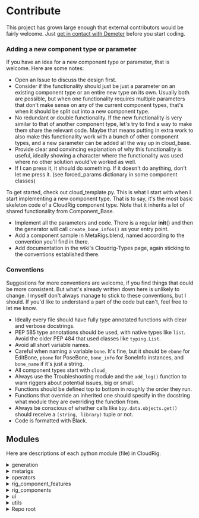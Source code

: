 # Contribute
This project has grown large enough that external contributors would be fairly welcome. Just [get in contact with Demeter](https://blender.chat/direct/mets) before you start coding.


### Adding a new component type or parameter
If you have an idea for a new component type or parameter, that is welcome. Here are some notes:
- Open an Issue to discuss the design first.
- Consider if the functionality should just be just a parameter on an existing component type or an entire new type on its own. Usually both are possible, but when one functionality requires multiple parameters that don't make sense on any of the current component types, that's when it should be split out into a new component type.
- No redundant or double functionality. If the new functionality is very similar to that of another component type, let's try to find a way to make them share the relevant code. Maybe that means putting in extra work to also make this functionality work with a bunch of other component types, and a new parameter can be added all the way up in cloud_base.
- Provide clear and convincing explanation of why this functionality is useful, ideally showing a character where the functionality was used where no other solution would've worked as well.
- If I can press it, it should do something. If it doesn't do anything, don't let me press it. (see forced_params dictionary in some component classes)

To get started, check out cloud_template.py. This is what I start with when I start implementing a new component type. That is to say, it's the most basic skeleton code of a CloudRig component type. Note that it inherits a lot of shared functionality from Component_Base.

- Implement all the parameters and code. There is a regular __init__() and then the generator will call `create_bone_infos()` as your entry point.
- Add a component sample in MetaRigs.blend, named according to the convention you'll find in there.
- Add documentation in the wiki's Cloudrig-Types page, again sticking to the conventions established there.

### Conventions
Suggestions for more conventions are welcome, if you find things that could be more consistent. But what's already written down here is unlikely to change. I myself don't always manage to stick to these conventions, but I should. If you'd like to understand a part of the code but can't, feel free to let me know.

- Ideally every file should have fully type annotated functions with clear and verbose docstrings.
- PEP 585 type annotations should be used, with native types like `list`. Avoid the older PEP 484 that used classes like `typing.List`.
- Avoid all short variable names.
- Careful when naming a variable `bone`. It's fine, but it should be `ebone` for EditBone, `pbone` for PoseBone, `bone_info` for BoneInfo instances, and `bone_name` if it's just a string.
- All component types start with `cloud_`
- Always use the Troubleshooting module and the `add_log()` function to warn riggers about potential issues, big or small.
- Functions should be defined top to bottom in roughly the order they run.
- Functions that override an inherited one should specify in the docstring what module they are overriding the function from.
- Always be conscious of whether calls like `bpy.data.objects.get()` should receive a `(string, library)` tuple or not.
- Code is formatted with Black.


## Modules
Here are descriptions of each python module (file) in CloudRig.


<details>
<summary> generation </summary>

- #### cloud_generator.py
This module holds the generation operator, which is an important code entry point. From there, you can walk through the entire generation process.

- #### actions_component.py
The [Actions](actions) generator feature is implemented here. UI is implemented in ui/actions_ui.py.

- #### naming.py
Houses CloudNameManager, which is instantiated by the generator and referenced from all rigs via self.naming, and provides string operators useful in creating and mirroring bone names.

- #### test_animation.py
The "Generate Test Action" feature is implemented here. This is drawn in the Generation tab of a metarig, and it works with FK Chain components to save you time in creating an animation where you rotate all the joints to test deformations.

- #### troubleshooting.py

All troubleshooting features:
- The drawing, storage and functionality of the Generation Log UI seen on metarigs.
- The CloudLogManager class which is instantiated by the generator as self.logger. Components have wrapper functions to auto-fill some parameters, those being `self.add_log()` and `self.raise_generation_error()`. These functions add entries to the log storage.
- All Quick Fix operators that help quickly troubleshoot various problems.
- Bug and stack trace reporting functions (opening the Issues page on this repo and pre-filling it with useful information)

- #### cloudrig.py
This is the file that gets loaded with all generated rigs. This script is not procedurally generated. Instead, a nested dictionary is written to a custom property during generation, called 'ui_data'. This is mostly created in `utils/ui.py/add_ui_data()`, and then used by cloudrig.py to draw all the UI elements.

These UI elements are in the sidebar under the CloudRig panel, and contain settings like custom properties, IK/FK switching, parent switching, snapping and baking.

</details>


<details>
<summary> metarigs </summary>

The `__init__.py` here implements the metarigs and component samples UI lists that appear in the Object->Add->Armature UI. Metarigs and Samples are technically the same thing, and both are loaded from MetaRigs.blend.

</details>


<details>
<summary> operators </summary>
Operators to help with authoring metarigs and speed up workflow.

- **better_bone_extrude**: Binds to the E key, overwriting Blender's default bone extrude operator. Extruding a bone named "Bone1" will result in a bone named "Bone2" rather than "Bone1.001".
- **bone_selection_pie_ops**: Operators for the bone selection pie menu, bound to Alt+D in armature pose/edit/weight paint modes.
- **bone_selection_pie_ui**: UI elements for said pie menu.
- **copy_mirror_components**: Operators for copying and mirroring metarig component parameters. Found in the CloudRig header menu in the 3D View.
- **edit_widget**: An operator bound to Ctrl+Alt+E to toggle edit mode on a bone's widget.
- **flatten_chain**: Flatten a bone chain along a plane, useful for straightening limbs for good IK behaviour. Drawn in the IK Chain component's UI.
- **pie_bone_parenting**: Pie menu bound to the P key for bone parenting, even in pose mode.
- **pie_bone_specials**: Pie menu bound to the X key for deletion and symmetry in armature pose/edit modes.
- **symmetrize**: The improved symmetrize functionality found in the above pie menu.
- **toggle_action_constraints**: Useful in Action-based rigging workflow, button is drawn in the Action editor header.
- **toggle_metarig**: Toggle between metarig and generated rig (visibility, object mode, bone collections, bone selection). Default shortcut: Shift+T.

</details>


<details>
<summary> rig_component_features </summary>

- #### widgets/__init__.py
Like metarigs, most widgets are appended from a Widgets.blend file. This is used

- #### bone_gizmos.py
Bone Gizmos is an experimental/abandoned addon of mine, and this module allows components to interface with this addon.

- #### animation.py
Functions used by [cloud_fk_chain](cloudrig-types#cloud_fk_chain) and the [Generate Test Animation](generator-parameters) feature.

- #### bone_set.py
CloudRig's bone organization system that takes care of creating sets of parameters to customize the collection and color assignment of bones. All BoneInfo instances created during generation should be created with my_bone_set.new(), to ensure that every bone can be organized by the rigger.

- #### bone.py
Abstraction layer for bones, constraints and drivers, which are used all over CloudRig. These avoid a lot of headaches that come with interacting with real Blender data directly (in exchange for other, smaller headaches!).

Existing bones are loaded into BoneInfo instances in `load_metarig_bone_infos()`, which are then turned back into real bones in `write_edit_data()` and `write_pose_data()`.

- #### mechanism.py
Houses the CloudMechanismMixin mix-in class which is inherited by all component types and provides generic utilities to manipulate bones, constraints and drivers.

- #### custom_props.py
Implements the shared parameters of all component types relating to storing and displaying custom properties in the rig UI.

- #### object.py
Houses CloudObjectUtilitiesMixin which is inherited by all component types and provides generic utilities to control actual Blender objects, such as making things visible, assigning things to collections, transform locks, etc.

- #### parent_switching.py
UI for the [Parent Switching shared parameters](cloudrig-types#shared-parameters). This just means creating certain UI data, drivers and constraints, which cloudrig.py will use for displaying parent switching sliders and operators. Those operators are implemented in cloudrig.py.

- #### ui.py
Houses CloudUIMixin which is inherited by all component types and provides utilities for drawing the UI of parameters as well as storing UI data. The `add_ui_data()` function is used to store data in the rig's `ui_data` custom property, which will be later read by cloudrig.py in `draw_rig_settings()` to draw the rig's UI.

</details>


<details>
<summary> rig_components </summary>

All the [component types](cloudrig-types) in the feature set.
Also has cloud_template which is the base I use when starting a new component type.

All component types inherit from cloud_base.py/Component_Base.
Entry points are of course `__init__()` and `create_bone_infos()`.

</details>


<details>
<summary> ui </summary>

- **actions_ui**: UI for the Action system.
- **cloudrig_dropdown_menu**: The "CloudRig" editor header menu in armature pose/edit mode.
- **cloudrig_main_panel**: The "CloudRig" panel and "Generation" sub-panel in the Properties editor on armatures.
- **rig_component_list**: The "Component List" sub-panel in the Properties->Armature editor.
- **rig_component_subpanels**: The parameter sub-panels in the Properties->Bone editor.
- **rig_component_ui**: The parameter main panel in the Properties->Bone editor.

</details>


<details>
<summary> utils </summary>

- **curve.py**: Utility functions used by curve-based components, particularly to help with curve symmetry.
- **lattice.py**: Some utilities used by cloud_lattice, taken from our Lattice Magic addon.
- **maths.py**: Any pure math, even if it is only used in one place, goes here. That means this module should never import anything from any other part of CloudRig.
- **misc.py**: Code that hasn't been organized yet. Ideally this module shouldn't exist, since it's not clear what is in it.
- **post_gen.py**: Code that could be useful to run from post-generation scripts. Not actually used anywhere in the add-on.

</details>

<details>
<summary> Repo root </summary>

- **__init__.py**
Where the add-on registers itself into Blender's RNA system. I implement a pattern where each sub-folder's __init__.py should import its contents and put them in a "modules" list. The listed modules will be traversed recursively here, and any registerable classes they might store in a "registry" list will be registered, and their register() and unregister() functions will be called as appropriate.
- **manual.py**
Makes sure right clicking on CloudRig properties and then clicking on Open Manual goes to the relevant page on this wiki.
- **versioning.py**
Metarig versioning.

All metarigs store a version number, and this module adds an app handler that runs whenever a new blend file is loaded, to check for metarigs whose version is lower than the current one. If it finds any, it will automatically do its best to upgrade the metarig's [component types and parameters](cloudrig-types) to the latest correct names and values.

For example, the cloud_copy and cloud_tweak bone types used to be a single component type with an enum to switch between the two behaviours. When that split was implemented, the old enum value is still accessible, and is used to assign the new correct component type accordingly.

</details>
